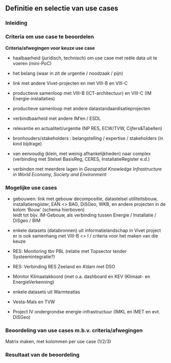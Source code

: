 Definitie en selectie van use cases 
------------------------------------

### Inleiding

### Criteria om use case te beoordelen

**Criteria/afwegingen voor keuze use case**

-   haalbaarheid (juridisch, technisch) om use case met reële data uit te voeren
    (mini-PoC)

-   het belang (waar in zit de urgentie / noodzaak / pijn)

-   link met andere Vivet-projecten en met VIII-B en VIII-C

-   productieve samenloop met VIII-B (ICT-architectuur) en VIII-C (IM
    Energie-installaties)

-   productieve samenloop met andere datastandaardisatieprojecten

-   verbindbaarheid met andere IM’en / ESDL

-   relevantie en actualiteit/urgentie (NP RES, ECW/TVW, Cijfers&Tabellen)

-   bronhouders/stakeholders : belangstelling / expertise / stakeholders (in
    kind bijdrage)

-   van eenvoudig (klein, met weinig afhankelijkheden) naar complex  
    (verbinding met Stelsel BasisReg, CERES, InstallatieRegister e.d.)

-   verbinden met meerdere lagen in *Geospatial Knowledge Infrastructure*  
    *in World Economy, Society and Environment*

### Mogelijke use cases

-   gebouwen: link met gebouw decompositie, datastelsel utiliteitsbouw,
    installatieregister, EAN \<\> BAG, DiSGeo, WKB, en andere projecten in de
    kolom ‘Bouw’ (schema hierboven)  
    leidt tot bijv. IM-Gebouw, als verbinding tussen Energie / Installatie /
    DiSgeo / BIM

-   enkele datasets (databronnen) uit informatielandschap in Vivet project  
    er is ook samenhang met VIII-B \<\> I / criteria voor het maken van die
    keuze

-   RES: Monitoring tbv PBL (relatie met Topsector tender Systeemintegratie?)

-   RES: Verbinding RES Zeeland en A’dam met DSO

-   Monitor Klimaatakkoord (met o.a. dashboard en KEV (Klimaat- en
    EnergieVerkenning)

-   enkele datasets uit Warmteatlas

-   Vesta-Maïs en TVW

-   Project IV ondergrondse energie-infrastructuur (IMKL en IMET en evt. DiSGeo)

### Beoordeling van use cases m.b.v. criteria/afwegingen

Matrix maken, met kolommen per use case (1/2/3)

### Resultaat van de beoordeling

